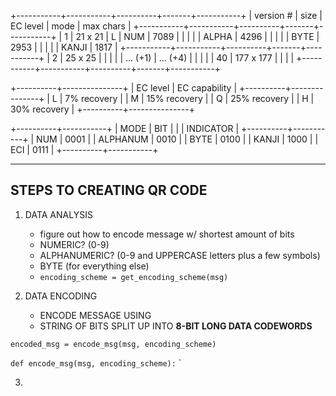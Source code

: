+-----------+-----------+----------+-------+-----------+
| version # | size      | EC level | mode  | max chars |
+-----------+-----------+----------+-------+-----------+
| 1         | 21 x 21   | L        | NUM   | 7089      |
|           |           |          | ALPHA | 4296      |
|           |           |          | BYTE  | 2953      |
|           |           |          | KANJI | 1817      |
+-----------+-----------+----------+-------+-----------+
| 2         | 25 x 25   |          |       |           |
| ... (+1)  | ... (+4)  |          |       |           |
| 40        | 177 x 177 |          |       |           |
+-----------+-----------+----------+-------+-----------+


+----------+---------------+
| EC level | EC capability |
+----------+---------------+
| L        |  7% recovery  |
| M        | 15% recovery  |
| Q        | 25% recovery  |
| H        | 30% recovery  |
+----------+---------------+

+----------+-----------+
| MODE     | BIT       |
|          | INDICATOR |
+----------+-----------+
| NUM      | 0001      |
| ALPHANUM | 0010      |
| BYTE     | 0100      |
| KANJI    | 1000      |
| ECI      | 0111      |
+----------+-----------+

---

## STEPS TO CREATING QR CODE

1. DATA ANALYSIS
    - figure out how to encode message w/ shortest amount of bits
    - NUMERIC? (0-9)
    - ALPHANUMERIC? (0-9 and UPPERCASE letters plus a few symbols)
    - BYTE (for everything else)
    - `encoding_scheme = get_encoding_scheme(msg)`

2. DATA ENCODING
    - ENCODE MESSAGE USING 
    - STRING OF BITS SPLIT UP INTO **8-BIT LONG DATA CODEWORDS**

`encoded_msg = encode_msg(msg, encoding_scheme)`

`def encode_msg(msg, encoding_scheme):`
    `


3. 
